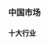 ### 中国市场

#### 十大行业

<div class="tradingview-widget-container">
  <div class="tradingview-widget-container__widget"></div>
  <div class="tradingview-widget-copyright"></div>
  <script type="text/javascript" src="https://s3.tradingview.com/external-embedding/embed-widget-market-overview.js" async>
{
  "colorTheme": "light",
  "dateRange": "ALL",
  "showChart": true,
  "locale": "zh_CN",
  "largeChartUrl": "",
  "isTransparent": false,
  "showSymbolLogo": true,
  "showFloatingTooltip": false,
  "width": "400",
  "height": "800",
  "plotLineColorGrowing": "rgba(41, 98, 255, 1)",
  "plotLineColorFalling": "rgba(41, 98, 255, 1)",
  "gridLineColor": "rgba(240, 243, 250, 0)",
  "scaleFontColor": "rgba(120, 123, 134, 1)",
  "belowLineFillColorGrowing": "rgba(41, 98, 255, 0.12)",
  "belowLineFillColorFalling": "rgba(41, 98, 255, 0.12)",
  "belowLineFillColorGrowingBottom": "rgba(41, 98, 255, 0)",
  "belowLineFillColorFallingBottom": "rgba(41, 98, 255, 0)",
  "symbolActiveColor": "rgba(41, 98, 255, 0.12)",
  "tabs": [
    {
      "title": "指数",
      "symbols": [
        {
          "s": "SSE:000932"
        },
        {
          "s": "SSE:000933"
        },
        {
          "s": "SSE:000931"
        },
        {
          "s": "SSE:000934"
        },
        {
          "s": "SSE:000935"
        },
        {
          "s": "SSE:000936"
        },
        {
          "s": "SSE:000937"
        },
        {
          "s": "SSE:000930"
        },
        {
          "s": "SSE:000929"
        },
        {
          "s": "SSE:000928"
        }
      ],
      "originalTitle": "Indices"
    }
  ]
}
  </script>
</div>